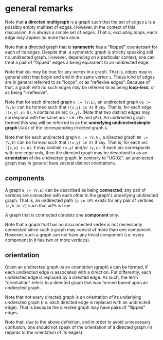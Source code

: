 
<!-- ======================================================================= -->
# general remarks

Note that **a directed multigraph** is a graph such that the set of edges `E` is
a possibly empty multiset of edges. However, in the context of this discussion,
`E` is always a simple set of edges. That is, excluding loops, each edge may
appear no more than once.

Note that a directed graph that is **symmetric** has a "flipped" counterpart
for each of its edges. Despite that, a symmetric graph is strictly speaking
still no undirected graph. However, depending on a particular context, one
can treat a pair of "flipped" edges a being equivalent to an undirected edge.

Note that `xEx` may be true for any vertex in a graph. That is, edges may in
general exist that begin and end in the same vertex `x`. These kind of edges
are in general referred to as "loops", or as "reflexive edges". Because of
that, a graph with no such edges may be referred to as being **loop-less**,
or as being "irreflexive".

Note that for each directed graph `G := (V,E)`, an undirected graph `UG := (V,A)`
can be formed such that `({x,y} in A)` if `xEy`. That is, for each edge
`((x,y) in G)`, `A` contains an arc `{x,y}`. (Note that two distinct edges may
correspond with the same arc - i.e. `xEy` and `yEx`). An undirected graph formed
this way will be referred to as the **underlying undirected/simple graph** `UG(G)`
of the corresponding directed graph `G`.

Note that for each undirected graph `G := (V,A)`, a directed graph `DG := (V,E)`
can be formed such that `((x,y) in E)` if `xAy`. That is, for each arc
`({x,y} in A)`, `E` may contain `(x,y)` and/or `(y,x)`. If each arc corresponds
with one edge only, then the directed graph may be described to as an
**orientation** of the undirected graph. In contrary to "UG(G)", an undirected
graph may in general have several distinct orientations.

<!-- ======================================================================= -->
## components

A graph `G := (V,E)` can be described as being **connected**, any pair of
vertices are connected with each other in the graph's underlying undirected
graph. That is, an undirected path `(p in UP)` exists for any pair of vertices
`(a,b in V)` such that `aUPb` is true.

A graph that is connected consists one **component** only.

Note that a graph that has no disconnected vertex is not necessarily connected
since such a graph may consist of more than one component. However, such a
graph can not have any trivial component (i.e. every component in it has two
or more vertices).

<!-- ======================================================================= -->
## orientation

Given an undirected graph `UG` an orientation (graph) `G` can be formed, if
each undirected edge is associated with a direction. Put differently, each
undirected edge is replaced by a directed edge. As such, the term "orientation"
refers to a directed graph that was formed based upon an undirected graph.

Note that not every directed graph is an orientation of its underlying
undirected graph (i.e. each directed edge is replaced with an undirected
edge). That is because the directed graph may have pairs of "flipped" edges.

Note that, due to the above definition, and in order to avoid unnecessary
confusion, one should not speak of the orientation of a directed graph (in
regards to the orientation of its edges).
